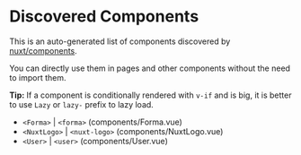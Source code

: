 # Discovered Components

This is an auto-generated list of components discovered by [nuxt/components](https://github.com/nuxt/components).

You can directly use them in pages and other components without the need to import them.

**Tip:** If a component is conditionally rendered with `v-if` and is big, it is better to use `Lazy` or `lazy-` prefix to lazy load.

- `<Forma>` | `<forma>` (components/Forma.vue)
- `<NuxtLogo>` | `<nuxt-logo>` (components/NuxtLogo.vue)
- `<User>` | `<user>` (components/User.vue)
